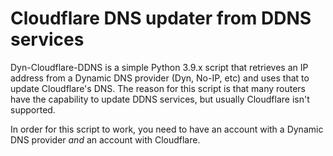 # Cloudflare DNS updater from DDNS services

Dyn-Cloudflare-DDNS is a simple Python 3.9.x script that retrieves an IP address from a Dynamic DNS provider (Dyn, No-IP, etc)
and uses that to update Cloudflare's DNS. The reason for this script is that many routers have the capability to update DDNS 
services, but usually Cloudflare isn't supported.

In order for this script to work, you need to have an account with a Dynamic DNS provider *and* an account with Cloudflare.